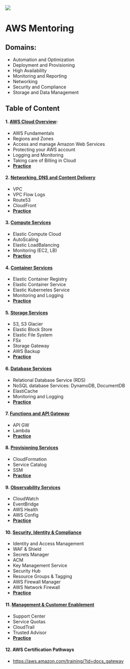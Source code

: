 ![](https://dunhamconnect.com/wp-content/uploads/aws-migration-1200x675.jpg)

# AWS Mentoring

## Domains:

- Automation and Optimization
- Deployment and Provisioning
- High Availability
- Monitoring and Reporting
- Networking
- Security and Compliance
- Storage and Data Management
## Table of Content

#### 1. [AWS Cloud Overview](/materials/01_aws_cloud_overview/Readme.md):
- AWS Fundamentals
- Regions and Zones
- Access and manage Amazon Web Services
- Protecting your AWS account
- Logging and Monitoring
- Taking care of Billing in Cloud
- [**Practice**](/materials/01_aws_cloud_overview/tasks/Readme.md)


#### 2. [Networking, DNS and Content Delivery](/materials/02_networking_dns_and_content_delivery/Readme.md)
- VPC
- VPC Flow Logs
- Route53
- CloudFront
- [**Practice**](/materials/02_networking_dns_and_content_delivery/tasks/Readme.md)


#### 3. [Compute Services](/materials/03_compute_services/Readme.md)
- Elastic Compute Cloud
- AutoScaling
- Elastic LoadBalancing
- Monitoring (EC2, LB)
- [**Practice**](/materials/03_compute_services/tasks/Readme.md)


#### 4. [Container Services](/materials/04_container_services/Readme.md)
- Elastic Container Registry
- Elastic Container Service
- Elastic Kubernetes Service
- Monitoring and Logging
- [**Practice**](/materials/04_container_services/tasks/Readme.md)

#### 5. [Storage Services](/materials/05_storage_services/Readme.md)
- S3, S3 Glacier
- Elastic Block Store
- Elastic File System
- FSx
- Storage Gateway
- AWS Backup
- [**Practice**](/materials/05_storage_services/tasks/Readme.md)

#### 6. [Database Services](materials/06_database_services/Readme.md)
- Relational Database Service (RDS)
- NoSQL database Services: DynamoDB, DocumentDB
- ElastiCache
- Monitoring and Logging
- [**Practice**](/materials/06_database_services/tasks/Readme.md)
#### 7. [Functions and API Gateway](/materials/07_functions_and_api_gateway/Readme.md)
- API GW
- Lambda
- [**Practice**](/materials/07_functions_and_api_gateway/tasks/Readme.md)

#### 8. [Provisioning Services](/materials/08_provisioning_services/Readme.md)
- CloudFormation
- Service Catalog
- SSM
- [**Practice**](/materials/08_provisioning_services/tasks/Readme.md)

#### 9. [Observability Services](/materials/09_observability_services/Readme.md)
- CloudWatch
- EventBridge
- AWS Health
- AWS Config
- [**Practice**](/materials/09_observability_services/tasks/Readme.md)

#### 10. [Security, Identity & Compliance](/materials/10_security_identity_&_compliance/README.md)

- Identity and Access Management
- WAF & Shield
- Secrets Manager
- ACM
- Key Management Service
- Security Hub
- Resource Groups & Tagging
- AWS Firewall Manager
- AWS Network Firewall
- [**Practice**](/materials/10_security_identity_&_compliance/tasks/Readme.md)

#### 11. [Management & Customer Enablement](/materials/11_management_&_customer_enablement/Readme.md)
- Support Center
- Service Quotas
- CloudTrail
- Trusted Advisor
- [**Practice**](/materials/11_management_&_customer_enablement/tasks/Readme.md)

#### 12. AWS Certification Pathways
- https://aws.amazon.com/training/?id=docs_gateway
